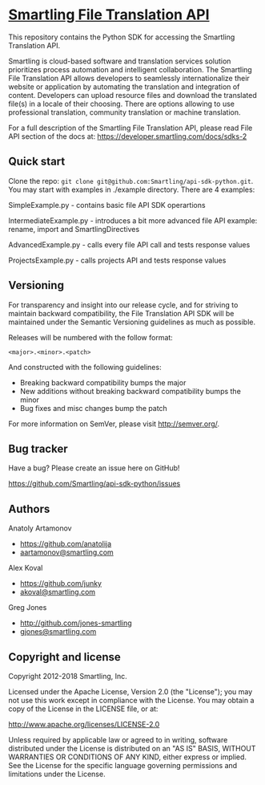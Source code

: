 [Smartling File Translation API](https://developer.smartling.com/docs/sdks-2)
=================

This repository contains the Python SDK for accessing the Smartling Translation API.

Smartling is cloud-based software and translation services solution prioritizes process automation and intelligent collaboration.
The Smartling File Translation API allows developers to seamlessly internationalize their website 
or application by automating the translation and integration of content.
Developers can upload resource files and download the translated file(s) in a locale of their choosing.
There are options allowing to use professional translation, community translation or machine translation.

For a full description of the Smartling File Translation API, please read File API section of the docs at: https://developer.smartling.com/docs/sdks-2 


Quick start
-----------

Clone the repo: `git clone git@github.com:Smartling/api-sdk-python.git`.
You may start with examples in ./example directory.
There are 4 examples:

SimpleExample.py - contains basic file API SDK operartions

IntermediateExample.py - introduces a bit more advanced file API example: rename, import and SmartlingDirectives

AdvancedExample.py - calls every file API call and tests response values

ProjectsExample.py - calls projects API and tests response values


Versioning
----------

For transparency and insight into our release cycle, and for striving to maintain backward compatibility, the File Translation API SDK will be maintained under the Semantic Versioning guidelines as much as possible.

Releases will be numbered with the follow format:

`<major>.<minor>.<patch>`

And constructed with the following guidelines:

* Breaking backward compatibility bumps the major
* New additions without breaking backward compatibility bumps the minor
* Bug fixes and misc changes bump the patch

For more information on SemVer, please visit http://semver.org/.


Bug tracker
-----------

Have a bug? Please create an issue here on GitHub!

https://github.com/Smartling/api-sdk-python/issues


Authors
-------

Anatoly Artamonov
* https://github.com/anatolija
* aartamonov@smartling.com

Alex Koval
* https://github.com/junky
* akoval@smartling.com

Greg Jones
* http://github.com/jones-smartling
* gjones@smartling.com


Copyright and license
---------------------

Copyright 2012-2018 Smartling, Inc.

Licensed under the Apache License, Version 2.0 (the "License");
you may not use this work except in compliance with the License.
You may obtain a copy of the License in the LICENSE file, or at:

   http://www.apache.org/licenses/LICENSE-2.0

Unless required by applicable law or agreed to in writing, software
distributed under the License is distributed on an "AS IS" BASIS,
WITHOUT WARRANTIES OR CONDITIONS OF ANY KIND, either express or implied.
See the License for the specific language governing permissions and
limitations under the License.
